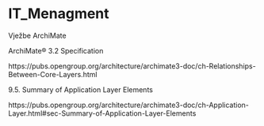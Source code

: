 # IT_Menagment
<p>Vježbe ArchiMate</p>
<p>ArchiMate® 3.2 Specification</p>
<p>https://pubs.opengroup.org/architecture/archimate3-doc/ch-Relationships-Between-Core-Layers.html</p>
<p>9.5. Summary of Application Layer Elements</p>
<p>https://pubs.opengroup.org/architecture/archimate3-doc/ch-Application-Layer.html#sec-Summary-of-Application-Layer-Elements</p>